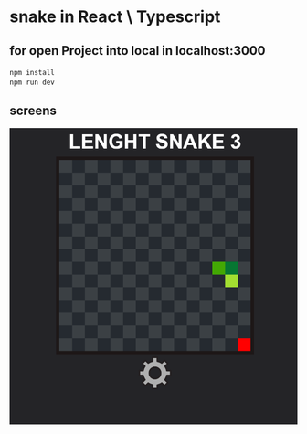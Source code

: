 # snake in React \ Typescript

## for open Project into local in localhost:3000
```bash
npm install 
npm run dev
```

## screens
![](screen/test.png)
